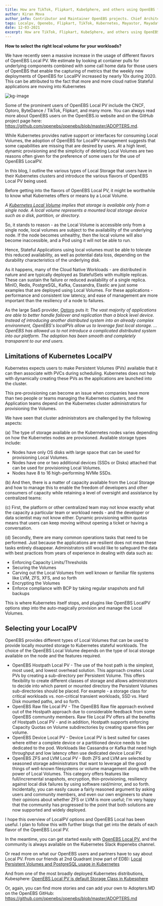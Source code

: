 ```yaml
---
title: How are TikTok, Flipkart, KubeSphere, and others using OpenEBS for Local Volumes
author: Kiran Mova
author_info: Contributor and Maintainer OpenEBS projects. Chief Architect MayaData. Kiran leads overall architecture & is responsible for architecting, solution design & customer adoption of OpenEBS.
tags: Localpv, Openebs, Flipkart, TikTok, Kubernetes, Mayastor, Mayadata
date: 12-03-2021
excerpt: How are TikTok, Flipkart, KubeSphere, and others using OpenEBS for Local Volumes
--- 
```


**How to select the right local volume for your workloads?**

We have recently seen a massive increase in the usage of different flavors of OpenEBS Local PV. We estimate by looking at container pulls for underlying components combined with some call home data for those users of OpenEBS that enable the capturing of metrics that the weekly new deployments of OpenEBS for LocalPV increased by nearly 10x during 2020. This can be attributed to the fact that more and more cloud native Stateful applications are moving into Kubernetes

![kg-image](https://admin.mayadata.io/content/images/2021/03/Local-PV-Deployment.PNG)

Some of the prominent users of OpenEBS Local PV include the CNCF, Optoro, ByteDance / TikTok, Flipkart, and many more. You can always read more about OpenEBS users on the OpenEBS.io website and on the GitHub project page here: https://github.com/openebs/openebs/blob/master/ADOPTERS.md.

While Kubernetes provides native support or interfaces for consuming Local Volumes, the adoption of OpenEBS for LocalPV management suggests that some capabilities are missing that are desired by users. At a high level, dynamic provisioning and the simplicity of deleting Local Volumes are two reasons often given for the preference of some users for the use of OpenEBS LocalPV.

In this blog, I outline the various types of Local Storage that users have in their Kubernetes clusters and introduce the various flavors of OpenEBS Local PV being used.

Before getting into the flavors of OpenEBS Local PV, it might be worthwhile to know what Kubernetes offers or means by a Local Volume.

*A [Kubernetes Local Volume](https://kubernetes.io/docs/concepts/storage/volumes/#local) implies that storage is available only from a single node. A local volume represents a mounted local storage device such as a disk, partition, or directory.*

So, it stands to reason - as the Local Volume is accessible only from a single node, local volumes are subject to the availability of the underlying node. If the node becomes unhealthy, then the local volume will also become inaccessible, and a Pod using it will not be able to run.

Hence, Stateful Applications using local volumes must be able to tolerate this reduced availability, as well as potential data loss, depending on the durability characteristics of the underlying disk.

As it happens, many of the Cloud Native Workloads - are distributed in nature and are typically deployed as StatefulSets with multiple replicas. These can sustain the failure or reduced availability of a single replica. MinIO, Redis, PostgreSQL, Kafka, Cassandra, Elastic are just some examples that are deployed using Local Volumes. For these applications - performance and consistent low latency, and ease of management are more important than the resiliency of a node to failures.

As the large SaaS provider, [Optoro](https://github.com/openebs/openebs/blob/master/adopters/optoro/README.md) puts it:
*The vast majority of applications are able to better handle failover and replication than a block level device. Instead of introducing another distributed system into an already complex environment, OpenEBS's localPVs allow us to leverage fast local storage. … OpenEBS has allowed us to not introduce a complicated distributed system into our platform. The adoption has been smooth and completely transparent to our end users.*

## Limitations of Kubernetes LocalPV

Kubernetes expects users to make Persistent Volumes (PVs) available that it can then associate with PVCs during scheduling. Kubernetes does not help with dynamically creating these PVs as the applications are launched into the cluster.

This pre-provisioning can become an issue when companies have more than two people or teams managing the Kubernetes clusters, and the Application teams depend on the Kubernetes cluster administrators for provisioning the Volumes.

We have seen that cluster administrators are challenged by the following aspects:

(a) The type of storage available on the Kubernetes nodes varies depending on how the Kubernetes nodes are provisioned. Available storage types include:

* Nodes have only OS disks with large space that can be used for provisioning Local Volumes.
* Nodes have one or two additional devices (SSDs or Disks) attached that can be used for provisioning Local Volumes.
* Nodes have 8 to 16 high-performing NVMe SSDs.

(b) And then, there is a matter of capacity available from the Local Storage and how to manage this to enable the freedom of developers and other consumers of capacity while retaining a level of oversight and assistance by centralized teams:

(c) First, the platform or other centralized team may not know exactly what the capacity a particular team or workload needs - and the developer or data scientist may not know either. Dynamic provisioning within quotas means that users can keep moving without opening a ticket or having a conversation.

(d) Secondly, there are many common operations tasks that need to be performed. Just because the applications are resilient does not mean these tasks entirely disappear. Administrators still would like to safeguard the data with best practices from years of experience in dealing with data such as:

* Enforcing Capacity Limits/Thresholds
* Securing the Volumes
* Carving out the Local Volumes from well known or familiar file systems like LVM, ZFS, XFS, and so forth
* Encrypting the Volumes
* Enforce compliance with BCP by taking regular snapshots and full backups

This is where Kubernetes itself stops, and plugins like OpenEBS LocalPV options step into the auto-magically provision and manage the Local Volumes.

## Selecting your LocalPV

OpenEBS provides different types of Local Volumes that can be used to provide locally mounted storage to Kubernetes stateful workloads. The choice of the OpenEBS Local Volume depends on the type of local storage available on the node and the features required.

* OpenEBS Hostpath Local PV - The use of the host path is the simplest, most used, and lowest overhead solution. This approach creates Local PVs by creating a sub-directory per Persistent Volume. This offers flexibility to create different classes of storage and allows administrators to decide into which parent or mounted directory the Persistent Volumes sub-directories should be placed. For example - a storage class for critical workloads vs. non-critical transient workloads, SSD vs. Hard Disk mounted paths, and so forth.
* OpenEBS Raw file Local PV - The OpenEBS Raw file approach evolved out of the Hostpath approach due to considerable feedback from some OpenEBS community members. Raw file Local PV offers all the benefits of Hostpath Local PV - and in addition, Hostpath supports enforcing Capacity Quotas on Volume subdirectories by creating sparse files per volume.
* OpenEBS Device Local PV - Device Local PV is best suited for cases where either a complete device or a partitioned device needs to be dedicated to the pod. Workloads like Cassandra or Kafka that need high throughput and low latency often use dedicated device Local PV.
* OpenEBS ZFS and LVM Local PV - Both ZFS and LVM are selected by seasoned storage administrators that want to leverage all the good things of well-known filesystems or volume management along with the power of Local Volumes. This category offers features like full/incremental snapshots, encryption, thin-provisioning, resiliency against local disk failures by using software raid/mirror, and so forth. Incidentally, you can easily cause a fairly reasoned argument by asking users and community members, and even our own engineers to share their opinions about whether ZFS or LVM is more useful; I'm very happy that the community has progressed to the point that both solutions are now supported and widely deployed.

I hope this overview of LocalPV options and OpenEBS Local has been useful. I plan to follow this with further blogs that get into the details of each flavor of the OpenEBS Local PV.

In the meantime, you can get started easily with [OpenEBS Local PV](https://docs.openebs.io/docs/next/overview.html), and the community is always available on the Kubernetes Slack #openebs channel.

Or read more on what our OpenEBS users and partners have to say about Local PV. From our friends at 2nd Quadrant (now part of EDB): [Local Persistent Volumes and PostgreSQL usage in Kubernetes](https://www.2ndquadrant.com/en/blog/local-persistent-volumes-and-postgresql-usage-in-kubernetes/)

And from one of the most broadly deployed Kubernetes distributions, Kubesphere: [OpenEBS Local PV is default Storage Class in Kubesphere](https://github.com/openebs/openebs/tree/master/adopters/kubesphere)

Or, again, you can find more stories and can add your own to Adopters.MD on the OpenEBS GitHub: https://github.com/openebs/openebs/blob/master/ADOPTERS.md